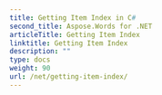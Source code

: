 ```yaml
---
title: Getting Item Index in C#
second_title: Aspose.Words for .NET
articleTitle: Getting Item Index
linktitle: Getting Item Index
description: ""
type: docs
weight: 90
url: /net/getting-item-index/
---
```


